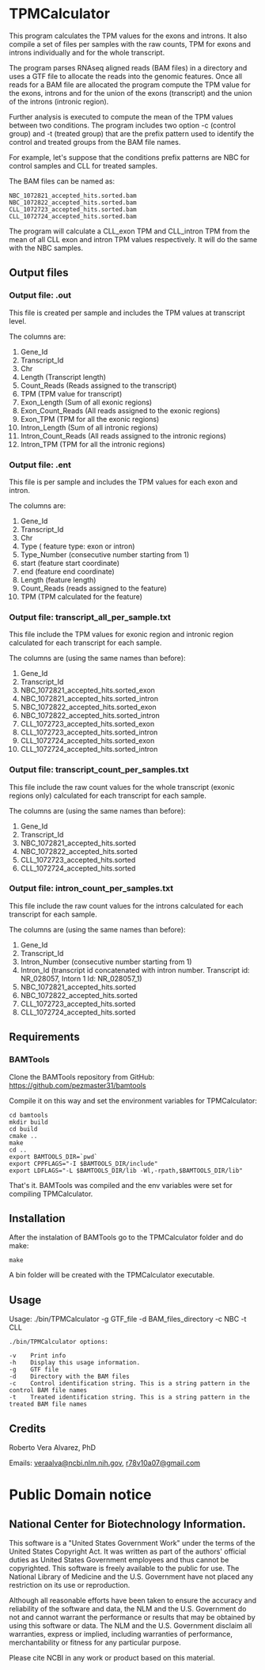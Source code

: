 TPMCalculator
===

This program calculates the TPM values for the exons and introns. It also 
compile a set of files per samples with the raw counts, TPM for exons and 
introns individually and for the whole transcript.    

The program parses RNAseq aligned reads (BAM files) in a directory and uses 
a GTF file to allocate the reads into the genomic features. Once all reads for
a BAM file are allocated the program compute the TPM value for the exons, 
introns and for the union of the exons (transcript) and the union of the 
introns (intronic region). 

Further analysis is executed to compute the mean of the TPM values between two
conditions. The program includes two option -c (control group) and 
-t (treated group) that are the prefix pattern used to identify the control 
and treated groups from the BAM file names. 

For example, let's suppose that the conditions prefix patterns are NBC for 
control samples and CLL for treated samples. 

The BAM files can be named as:

    NBC_1072821_accepted_hits.sorted.bam
    NBC_1072822_accepted_hits.sorted.bam
    CLL_1072723_accepted_hits.sorted.bam
    CLL_1072724_accepted_hits.sorted.bam

The program will calculate a CLL_exon TPM and CLL_intron TPM from the mean of 
all CLL exon and intron TPM values respectively. It will do the same with the 
NBC samples.   

## Output files

### Output file: .out
This file is created per sample and includes the TPM values at transcript level. 

The columns are:

1. Gene_Id
2. Transcript_Id
3. Chr
4. Length (Transcript length)
5. Count_Reads (Reads assigned to the transcript)
6. TPM (TPM value for transcript)
7. Exon_Length (Sum of all exonic regions)
8. Exon_Count_Reads (All reads assigned to the exonic regions)
9. Exon_TPM (TPM for all the exonic regions)
10. Intron_Length (Sum of all intronic regions)
11. Intron_Count_Reads (All reads assigned to the intronic regions)
12. Intron_TPM (TPM for all the intronic regions)

### Output file: .ent
This file is per sample and includes the TPM values for each exon and intron.
 
The columns are:

1. Gene_Id
2. Transcript_Id
3. Chr
4. Type ( feature type: exon or intron)
5. Type_Number (consecutive number starting from 1)
6. start (feature start coordinate)
7. end (feature end coordinate)
8. Length (feature length)
9. Count_Reads (reads assigned to the feature)
10. TPM (TPM calculated for the feature)

### Output file: transcript_all_per_sample.txt
This file include the TPM values for exonic region and intronic region 
calculated for each transcript for each sample. 

The columns are (using the same names than before):

1. Gene_Id
2. Transcript_Id
3. NBC_1072821_accepted_hits.sorted_exon
4. NBC_1072821_accepted_hits.sorted_intron
5. NBC_1072822_accepted_hits.sorted_exon
6. NBC_1072822_accepted_hits.sorted_intron
7. CLL_1072723_accepted_hits.sorted_exon
8. CLL_1072723_accepted_hits.sorted_intron
9. CLL_1072724_accepted_hits.sorted_exon
10. CLL_1072724_accepted_hits.sorted_intron

### Output file: transcript_count_per_samples.txt
This file include the raw count values for the whole transcript (exonic regions
only) calculated for each transcript for each sample. 

The columns are (using the same names than before):

1. Gene_Id
2. Transcript_Id
5. NBC_1072821_accepted_hits.sorted
6. NBC_1072822_accepted_hits.sorted
7. CLL_1072723_accepted_hits.sorted
8. CLL_1072724_accepted_hits.sorted

### Output file: intron_count_per_samples.txt
This file include the raw count values for the introns calculated for each 
transcript for each sample. 

The columns are (using the same names than before):

1. Gene_Id
2. Transcript_Id
3. Intron_Number (consecutive number starting from 1)
4. Intron_Id (transcript id concatenated with intron number. 
   Transcript id: NR_028057, Intorn 1 Id: NR_028057_1)
5. NBC_1072821_accepted_hits.sorted
6. NBC_1072822_accepted_hits.sorted
7. CLL_1072723_accepted_hits.sorted
8. CLL_1072724_accepted_hits.sorted

## Requirements

### BAMTools

Clone the BAMTools repository from GitHub: https://github.com/pezmaster31/bamtools

Compile it on this way and set the environment variables for TPMCalculator:

    cd bamtools
    mkdir build
    cd build
    cmake ..
    make
    cd ..
    export BAMTOOLS_DIR=`pwd`
    export CPPFLAGS="-I $BAMTOOLS_DIR/include"
    export LDFLAGS="-L $BAMTOOLS_DIR/lib -Wl,-rpath,$BAMTOOLS_DIR/lib"

That's it. BAMTools was compiled and the env variables were set for compiling
TPMCalculator.

## Installation

After the instalation of BAMTools go to the TPMCalculator folder and do make:

    make

A bin folder will be created with the TPMCalculator executable.

## Usage

Usage: ./bin/TPMCalculator -g GTF_file -d BAM_files_directory -c NBC -t CLL

    ./bin/TPMCalculator options:

    -v    Print info
    -h    Display this usage information.
    -g    GTF file
    -d    Directory with the BAM files
    -c    Control identification string. This is a string pattern in the control BAM file names
    -t    Treated identification string. This is a string pattern in the treated BAM file names

## Credits

Roberto Vera Alvarez, PhD

Emails: veraalva@ncbi.nlm.nih.gov, r78v10a07@gmail.com

# Public Domain notice

## National Center for Biotechnology Information.

This software is a "United States Government Work" under the terms of the United States
Copyright Act. It was written as part of the authors' official duties as United States
Government employees and thus cannot be copyrighted. This software is freely available
to the public for use. The National Library of Medicine and the U.S. Government have not
placed any restriction on its use or reproduction.

Although all reasonable efforts have been taken to ensure the accuracy and reliability
of the software and data, the NLM and the U.S. Government do not and cannot warrant the
performance or results that may be obtained by using this software or data. The NLM and
the U.S. Government disclaim all warranties, express or implied, including warranties
of performance, merchantability or fitness for any particular purpose.

Please cite NCBI in any work or product based on this material.

